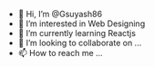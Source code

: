 - 👋 Hi, I’m @Gsuyash86
- 👀 I’m interested in Web Designing 
- 🌱 I’m currently learning Reactjs
- 💞️ I’m looking to collaborate on ...
- 📫 How to reach me ...

<!---
Gsuyash86/Gsuyash86 is a ✨ special ✨ repository because its `README.md` (this file) appears on your GitHub profile.
You can click the Preview link to take a look at your changes.
--->
